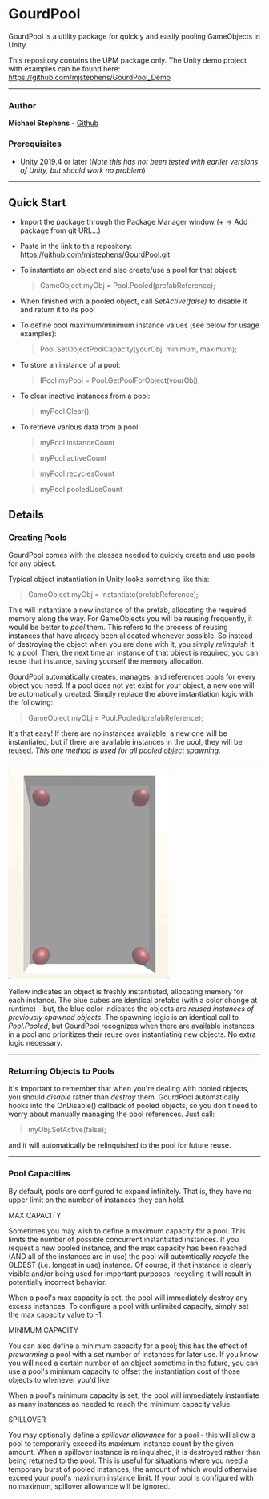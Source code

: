 # GourdPool

GourdPool is a utility package for quickly and easily pooling GameObjects in Unity.

This repository contains the UPM package only. The Unity demo project with examples can be found here: https://github.com/mjstephens/GourdPool_Demo   

---

### Author

**Michael Stephens** - [Github](https://github.com/mjstephens)

### Prerequisites

* Unity 2019.4 or later (_Note this has not been tested with earlier versions of Unity, but should work no problem_)

----

## Quick Start

- Import the package through the Package Manager window (+ -> Add package from git URL...)
- Paste in the link to this repository: https://github.com/mjstephens/GourdPool.git
- To instantiate an object and also create/use a pool for that object:
  >GameObject myObj = Pool.Pooled(prefabReference);
- When finished with a pooled object, call _SetActive(false)_ to disable it and return it to its pool
- To define pool maximum/minimum instance values (see below for usage examples):
  >Pool.SetObjectPoolCapacity(yourObj, minimum, maximum);
- To store an instance of a pool:
  >IPool myPool = Pool.GetPoolForObject(yourObj);
- To clear inactive instances from a pool:
  >myPool.Clear();
- To retrieve various data from a pool:
  >myPool.instanceCount
  
  >myPool.activeCount
  
  >myPool.recyclesCount
  
  >myPool.pooledUseCount


## Details

### Creating Pools


GourdPool comes with the classes needed to quickly create and use pools for any object. 

Typical object instantiation in Unity looks something like this:

>GameObject myObj = Instantiate(prefabReference);
  
This will instantiate a new instance of the prefab, allocating the required memory along the way. For GameObjects you will be reusing frequently, it would be better to _pool_ them. This refers to the process of reusing instances that have already been allocated whenever possible. So instead of destroying the object when you are done with it, you simply _relinquish_ it to a pool. Then, the next time an instance of that object is required, you can reuse that instance, saving yourself the memory allocation.

GourdPool automatically creates, manages, and references pools for every object you need. If a pool does not yet exist for your object, a new one will be automatically created. Simply replace the above instantiation logic with the following:

>GameObject myObj = Pool.Pooled(prefabReference);

It's that easy! If there are no instances available, a new one will be instantiated, but if there are available instances in the pool, they will be reused. *This one method is used for all pooled object spawning.*

----
![](Demo/gourdPoolDemoGif.gif) 

Yellow indicates an object is freshly instantiated, allocating memory for each instance. The blue cubes are identical prefabs (with a color change at runtime) - but, the blue color indicates the objects are _reused instances of previously spawned objects_. The spawning logic is an identical call to _Pool.Pooled_, but GourdPool recognizes when there are available instances in a pool and prioritizes their reuse over instantiating new objects. No extra logic necessary.

----

### Returning Objects to Pools

It's important to remember that when you're dealing with pooled objects, you should _disable_ rather than _destroy_ them. GourdPool automatically hooks into the OnDisable() callback of pooled objects, so you don't need to worry about manually managing the pool references. Just call:

>myObj.SetActive(false);

and it will automatically be relinquished to the pool for future reuse.

----

### Pool Capacities

By default, pools are configured to expand infinitely. That is, they have no upper limit on the number of instances they can hold.

MAX CAPACITY

Sometimes you may wish to define a maximum capacity for a pool. This limits the number of possible concurrent instantiated instances. If you request a new pooled instance, and the max capacity has been reached (AND all of the instances are in use) the pool will automtically _recycle_ the OLDEST (i.e. longest in use) instance. Of course, if that instance is clearly visible and/or being used for important purposes, recycling it will result in potentially incorrect behavior.

When a pool's max capacity is set, the pool will immediately destroy any excess instances. To configure a pool with unlimited capacity, simply set the max capacity value to -1.

MINIMUM CAPACITY

You can also define a minimum capacity for a pool; this has the effect of _prewarming_ a pool with a set number of instances for later use. If you know you will need a certain number of an object sometime in the future, you can use a pool's minimum capacity to offset the instantiation cost of those objects to whenever you'd like.

When a pool's minimum capacity is set, the pool will immediately instantiate as many instances as needed to reach the minimum capacity value.

SPILLOVER

You may optionally define a _spillover allowance_ for a pool - this will allow a pool to temporarily exceed its maximum instance count by the given amount. When a spillover instance is relinquished, it is destroyed rather than being returned to the pool. This is useful for situations where you need a temporary burst of pooled instances, the amount of which would otherwise exceed your pool's maximum instance limit. If your pool is configured with no maximum, spillover allowance will be ignored.
